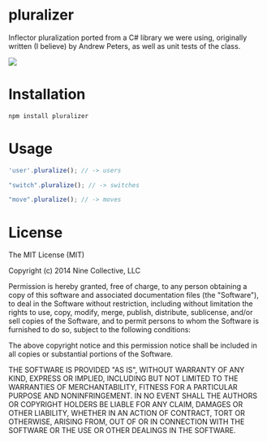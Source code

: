 pluralizer
==========

Inflector pluralization ported from a C# library we were using, originally written (I believe) by Andrew Peters, as well as unit tests of the class.

<img src="http://teamcity.ninecollective.com/teamcity/app/rest/builds/buildType:(id:OpenSourceBuilds_Pluralize)/statusIcon"/>

Installation
============
```javascript
npm install pluralizer
```

Usage
=====
```javascript
'user'.pluralize(); // -> users

"switch".pluralize(); // -> switches

"move".pluralize(); // -> moves
```

License
=======
The MIT License (MIT)

Copyright (c) 2014 Nine Collective, LLC

Permission is hereby granted, free of charge, to any person obtaining a copy
of this software and associated documentation files (the "Software"), to deal
in the Software without restriction, including without limitation the rights
to use, copy, modify, merge, publish, distribute, sublicense, and/or sell
copies of the Software, and to permit persons to whom the Software is
furnished to do so, subject to the following conditions:

The above copyright notice and this permission notice shall be included in
all copies or substantial portions of the Software.

THE SOFTWARE IS PROVIDED "AS IS", WITHOUT WARRANTY OF ANY KIND, EXPRESS OR
IMPLIED, INCLUDING BUT NOT LIMITED TO THE WARRANTIES OF MERCHANTABILITY,
FITNESS FOR A PARTICULAR PURPOSE AND NONINFRINGEMENT. IN NO EVENT SHALL THE
AUTHORS OR COPYRIGHT HOLDERS BE LIABLE FOR ANY CLAIM, DAMAGES OR OTHER
LIABILITY, WHETHER IN AN ACTION OF CONTRACT, TORT OR OTHERWISE, ARISING FROM,
OUT OF OR IN CONNECTION WITH THE SOFTWARE OR THE USE OR OTHER DEALINGS IN
THE SOFTWARE.
